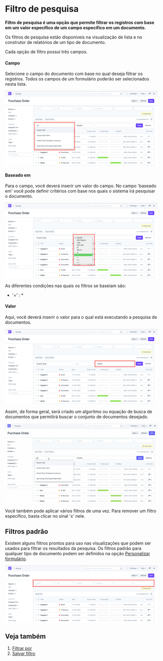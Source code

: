 # Filtro de pesquisa



**Filtro de pesquisa é uma opção que permite filtrar os registros com base em um valor específico de um campo específico em um documento.**


Os filtros de pesquisa estão disponíveis na visualização de lista e no construtor de relatórios de um tipo de documento.


Cada opção de filtro possui três campos.


#### Campo


Selecione o campo do documento com base no qual deseja filtrar os registros. Todos os campos de um formulário poderão ser selecionados nesta lista.


![Filtro de pesquisa](/files/using-search-filer-1.png)


#### Baseado em


Para o campo, você deverá inserir um valor do campo. No campo 'baseado em' você pode definir critérios com base nos quais o sistema irá pesquisar o documento.


![Filtro de pesquisa](/files/using-search-filter-2.png)


As diferentes condições nas quais os filtros se baseiam são:


* '=' :
\*


#### Valor


Aqui, você deverá inserir o valor para o qual está executando a pesquisa de documentos.


![Filtro de pesquisa](/files/using-search-filter-3.png)


Assim, de forma geral, será criado um algoritmo ou equação de busca de documentos que permitirá buscar o conjunto de documentos desejado.


![Filtro de pesquisa](/files/using-search-filter.gif)


Você também pode aplicar vários filtros de uma vez. Para remover um filtro específico, basta clicar no sinal 'x' nele.


## Filtros padrão


Existem alguns filtros prontos para uso nas visualizações que podem ser usados ​​para filtrar os resultados da pesquisa. Os filtros padrão para qualquer tipo de documento podem ser definidos na opção [Personalizar formulário](/docs/pt/customize-erpnext/custom-field#12-more-properties). 


![Filtro de pesquisa](/files/using-search-filter-4.png)


## Veja também


1. [Filtrar por](/docs/pt/using-erpnext/filter-by)
2. [Salvar filtro](/docs/pt/using-erpnext/save-filter)




